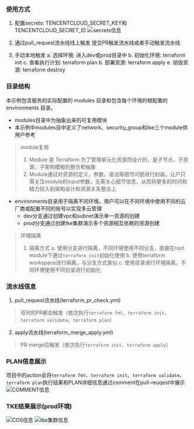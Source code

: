 ### 使用方式
1. 配置secrets: TENCENTCLOUD_SECRET_KEY和TENCENTCLOUD_SECRET_ID
![secrets信息](https://github.com/tongyiming/gitops-terraform/imgs/secrets.jpg)

2. 通过pull_request流水线线上触发
提交PR触发流水线或者手动触发流水线

3. 手动本地触发
   a. 选择环境: 进入dev或prod目录中
   b. 初始化环境: terraform init
   c. 查看执行计划: terraform plan
   b. 部署资源: terraform apply
   e. 销毁资源: terraform destroy

### 目录结构
本示例包含服务的实际配置的 modules 目录和包含每个环境的根配置的 environments 目录。
- modules目录中为抽象出来的可复用模块
- 本示例中modules目中定义了network、security_group和tke三个module供用户参考
> module复用
> 1. Module 是 Terraform 为了管理单元化资源而设计的，是子节点，子资源，子架构模板的整合和抽象
> 2. Module通过对资源的定义，参数，语法等细节问题进行封装。让户只需关注module的input参数，无需关心细节信息，从而将更多的时间和精力投入到架构设计和资源关系整合上
- environments目录用于隔离不同环境，用户可以在不同环境中使用不同的云厂商或配置不同的账号以实现多云管理
  - dev分支通过创建vpc和subnet演示单一资源的创建
  - prod分支通过创建tke集群演示多个资源相互依赖的资源创建

> 环境隔离
> 1. 隔离方式
> a. 使用分支进行隔离，不同环境使用不同分支，直接在root module下通过`terraform init`初始化使用
> b. 使用terraform workspace进行隔离，与分支方式类似
> c. 使用目录进行环境隔离，不同环境使用不同目录进行初始化

### 流水线信息
1. pull_request流水线(terraform_pr_check.yml)
> 任何的PR都会触发（依次执行`terraform fmt`、`terraform init`、`terraform validate`、`terraform plan`）

2. apply流水线(terraform_merge_apply.yml)
> PR merge后触发（依次执行`terraform init`、`terraform apply`）

### PLAN信息展示
项目中的action会将`terraform fmt`、`terraform init`、`terraform validate`、`terraform plan`执行结果和PLAN详细信息通过comment在pull-reuqest中展示
![COMMENT信息](https://github.com/tongyiming/gitops-terraform/imgs/comment_info.jpg)

### TKE结果展示(prod环境)
![COS信息](https://github.com/tongyiming/gitops-terraform/imgs/tke-example-cluser.jpg)
![tke集群信息](https://github.com/tongyiming/gitops-terraform/imgs/backend_cos.jpg)
